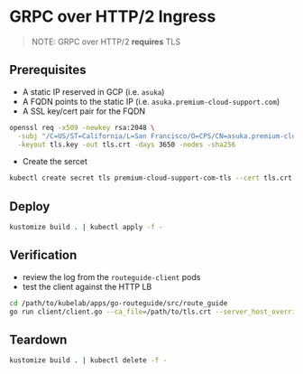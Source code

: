 # GRPC over HTTP/2 Ingress

>NOTE: GRPC over HTTP/2 **requires** TLS

## Prerequisites

* A static IP reserved in GCP (i.e. `asuka`)
* A FQDN points to the static IP  (i.e. `asuka.premium-cloud-support.com`)
* A SSL key/cert pair for the FQDN

```sh
openssl req -x509 -newkey rsa:2048 \
  -subj "/C=US/ST=California/L=San Francisco/O=CPS/CN=asuka.premium-cloud-support.com" \
  -keyout tls.key -out tls.crt -days 3650 -nodes -sha256
```

* Create the sercet

```sh
kubectl create secret tls premium-cloud-support-com-tls --cert tls.crt --key tls.key
```

## Deploy

```sh
kustomize build . | kubectl apply -f -
```

## Verification

* review the log from the `routeguide-client` pods
* test the client against the HTTP LB

```sh
cd /path/to/kubelab/apps/go-routeguide/src/route_guide
go run client/client.go --ca_file=/path/to/tls.crt --server_host_override=asuka.premium-cloud-support.com --tls --server_addr=asuka.premium-cloud-support.com:443
```

## Teardown

```sh
kustomize build . | kubectl delete -f -
```